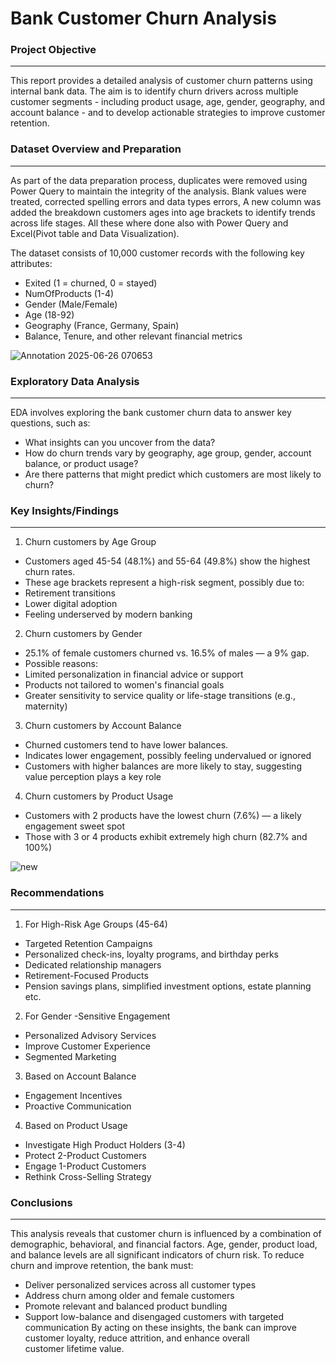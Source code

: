 # Bank Customer Churn Analysis

### Project Objective 
---
This report provides a detailed analysis of customer churn patterns using internal bank data. 
The aim is to identify churn drivers across multiple customer segments - including product usage, age, gender, geography, and account balance - and to develop actionable strategies to improve customer retention.

### Dataset Overview and Preparation
---
As part of the data preparation process, duplicates were removed using Power Query to maintain the integrity of the analysis.
Blank values were treated, corrected spelling errors and data types errors, A new column was added the breakdown customers ages into age brackets to identify trends across life stages.
All these where done also with Power Query and Excel(Pivot table and Data Visualization).

The dataset consists of 10,000 customer records with the following key attributes:
- Exited (1 = churned, 0 = stayed)
- NumOfProducts (1-4)
- Gender (Male/Female)
- Age (18-92)
- Geography (France, Germany, Spain)
- Balance, Tenure, and other relevant financial metrics

![Annotation 2025-06-26 070653](https://github.com/user-attachments/assets/c9affc8d-7c54-426b-b25b-dcaa8ef37aec)



### Exploratory Data Analysis
---
EDA involves exploring the bank customer churn data to answer key questions, such as:

-	What insights can you uncover from the data?
-	How do churn trends vary by geography, age group, gender, account balance, or product usage?
-	Are there patterns that might predict which customers are most likely to churn?

### Key Insights/Findings
---
1. Churn customers by Age Group
- Customers aged 45-54 (48.1%) and 55-64 (49.8%) show the highest churn rates.
- These age brackets represent a high-risk segment, possibly due to:
- Retirement transitions
- Lower digital adoption
- Feeling underserved by modern banking
2. Churn customers by Gender
- 25.1% of female customers churned vs. 16.5% of males — a 9% gap.
- Possible reasons:
- Limited personalization in financial advice or support
- Products not tailored to women's financial goals
- Greater sensitivity to service quality or life-stage transitions (e.g., maternity)
3. Churn customers by Account Balance
- Churned customers tend to have lower balances.
- Indicates lower engagement, possibly feeling undervalued or ignored
- Customers with higher balances are more likely to stay, suggesting value perception plays a key role
4. Churn customers by Product Usage
- Customers with 2 products have the lowest churn (7.6%) — a likely engagement sweet spot
- Those with 3 or 4 products exhibit extremely high churn (82.7% and 100%)


![new](https://github.com/user-attachments/assets/a79c8323-b39d-4c2b-929c-d17ffb2f3730)


### Recommendations
---
1. For High-Risk Age Groups (45-64)
- Targeted Retention Campaigns
- Personalized check-ins, loyalty programs, and birthday perks
- Dedicated relationship managers
- Retirement-Focused Products
- Pension savings plans, simplified investment options, estate planning etc.

2. For Gender
-Sensitive Engagement
- Personalized Advisory Services
- Improve Customer Experience
- Segmented Marketing
3. Based on Account Balance
- Engagement Incentives
- Proactive Communication
 
4. Based on Product Usage
- Investigate High Product Holders (3-4)
- Protect 2-Product Customers
- Engage 1-Product Customers
- Rethink Cross-Selling Strategy

### Conclusions
---
This analysis reveals that customer churn is influenced by a combination of demographic, behavioral, and financial factors.
Age, gender, product load, and balance levels are all significant indicators of churn risk. To reduce churn and improve retention, the bank must:
- Deliver personalized services across all customer types
- Address churn among older and female customers
- Promote relevant and balanced product bundling
- Support low-balance and disengaged customers with targeted communication
By acting on these insights, the bank can improve customer loyalty, reduce attrition, and enhance overall customer lifetime value.
